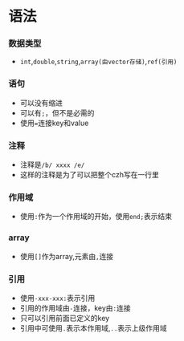 # 语法

### 数据类型
- `int`,`double`,`string`,`array(由vector存储)`,`ref(引用)`

### 语句
- 可以没有缩进
- 可以有`;`，但不是必需的
- 使用`=`连接key和value

### 注释
- 注释是`/b/ xxxx /e/`
- 这样的注释是为了可以把整个czh写在一行里

### 作用域
- 使用`:`作为一个作用域的开始，使用`end;`表示结束

### array
- 使用`[]`作为array,元素由`,`连接

### 引用
- 使用`-xxx-xxx:`表示引用
- 引用的作用域由`-`连接，key由`:`连接
- 只可以引用前面已定义的key
- 引用中可使用`.`表示本作用域,`..`表示上级作用域